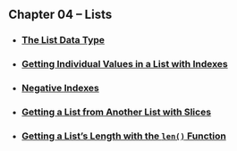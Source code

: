 ## Chapter 04 – Lists
- ### [The List Data Type](practice04_01.py)
- ### [Getting Individual Values in a List with Indexes](practice04_02.py)
- ### [Negative Indexes](practice04_03.py)
- ### [Getting a List from Another List with Slices](practice04_04.py)
- ### [Getting a List’s Length with the `len()` Function](practice04_05.py)

